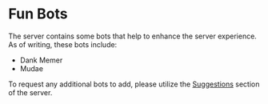 # Fun Bots

The server contains some bots that help to enhance the server experience. As of writing, these bots include:

-   Dank Memer
-   Mudae

To request any additional bots to add, please utilize the [Suggestions](suggestions) section of the server.
